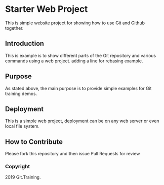 # Starter Web Project

This is simple website project for showing how to use Git and Github together.

## Introduction

This is example is to show different parts of the Git repository and various commands using a web project.
adding a line for rebasing example.
## Purpose

As stated above, the main purpose is to provide simple examples for Git training demos.

## Deployment

This is a simple web project, deployment can be on any web server or even local file system.

## How to Contribute

Please fork this repository and then issue Pull Requests for review

### Copyright

2019 Git.Training.

